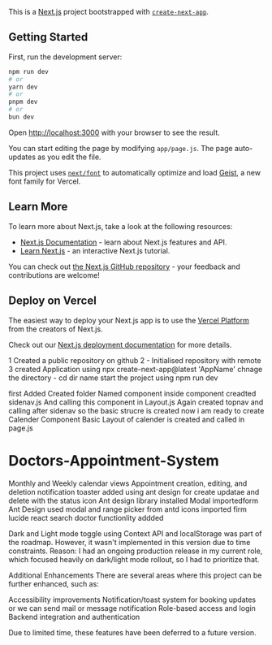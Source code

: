 This is a [Next.js](https://nextjs.org) project bootstrapped with [`create-next-app`](https://github.com/vercel/next.js/tree/canary/packages/create-next-app).

## Getting Started

First, run the development server:

```bash
npm run dev
# or
yarn dev
# or
pnpm dev
# or
bun dev
```

Open [http://localhost:3000](http://localhost:3000) with your browser to see the result.

You can start editing the page by modifying `app/page.js`. The page auto-updates as you edit the file.

This project uses [`next/font`](https://nextjs.org/docs/app/building-your-application/optimizing/fonts) to automatically optimize and load [Geist](https://vercel.com/font), a new font family for Vercel.

## Learn More

To learn more about Next.js, take a look at the following resources:

- [Next.js Documentation](https://nextjs.org/docs) - learn about Next.js features and API.
- [Learn Next.js](https://nextjs.org/learn) - an interactive Next.js tutorial.

You can check out [the Next.js GitHub repository](https://github.com/vercel/next.js) - your feedback and contributions are welcome!

## Deploy on Vercel

The easiest way to deploy your Next.js app is to use the [Vercel Platform](https://vercel.com/new?utm_medium=default-template&filter=next.js&utm_source=create-next-app&utm_campaign=create-next-app-readme) from the creators of Next.js.

Check out our [Next.js deployment documentation](https://nextjs.org/docs/app/building-your-application/deploying) for more details.



1 Created a public repository on github
2 - Initialised repository with remote 
3 created Application using npx create-next-app@latest 'AppName'
chnage the directory - cd dir name 
start the project using npm run dev 


first Added Created folder Named component
inside component creadted sidenav.js And calling this component in Layout.js
Again created topnav and calling after sidenav
so the basic strucre is created now i am ready to create Calender Component
Basic Layout of calender is created and called in page.js
# Doctors-Appointment-System

Monthly and Weekly calendar views
Appointment creation, editing, and deletion
notification toaster added using ant design for create updatae and delete with the status icon
Ant design library installed
Modal importedform Ant Design
used modal and range picker from antd 
icons imported firm lucide react 
search doctor functionlity addded 


Dark and Light mode toggle using Context API and localStorage was part of the roadmap. However, it wasn't implemented in this version due to time constraints.
Reason: I had an ongoing production release in my current role, which focused heavily on dark/light mode rollout, so I had to prioritize that.

Additional Enhancements
There are several areas where this project can be further enhanced, such as:

Accessibility improvements
Notification/toast system for booking updates or we can send mail or message notification 
Role-based access and login
Backend integration and authentication

Due to limited time, these features have been deferred to a future version.

